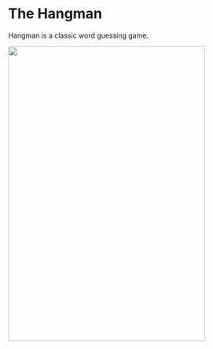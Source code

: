 # The Hangman
Hangman is a classic word guessing game.


<img src="https://github.com/user-attachments/assets/ccd5ac76-8b69-4fe7-aa88-56ca63d11664" align="center" height="600" width="400"/>
